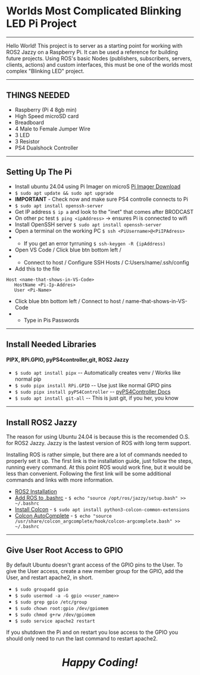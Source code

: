 # Worlds Most Complicated Blinking LED Pi Project
---
Hello World! This project is to server as a starting point for working with ROS2 Jazzy on a Raspberry Pi. It can be used a reference for building future projects.  Using ROS's basic Nodes (publishers, subscribers, servers, clients, actions) and custom interfaces, this must be one of the worlds most complex "Blinking LED" project.

---
## **THINGS NEEDED**
- Raspberry (Pi 4 8gb min)
- High Speed microSD card
- Breadboard
- 4 Male to Female Jumper Wire
- 3 LED
- 3 Resistor
- PS4 Dualshock Controller

---
## **Setting Up The Pi**
- Install ubuntu 24.04 using Pi Imager on microS [Pi Imager Download](https://www.raspberrypi.com/software/)
- ```$ sudo apt update && sudo apt upgrade```
- **IMPORTANT** - Check now and make sure PS4 controlle connects to Pi
- ```$ sudo apt install openssh-server```
- Get IP address ```$ ip a``` and look to the "inet" that comes after BRODCAST
- On other pc test ```$ ping <ipAddress>``` -> ensures Pi is connected to wifi
- Install OpenSSH server ```$ sudo apt install openssh-server```
- Open a terminal on the working PC ```$ ssh <PiUsername>@<PiIPAdress>```
- - If you get an error tyrruning ```$ ssh-keygen -R {ipAddress)```
- Open VS Code / Click blue btn bottom left /
- - Connect to host / Configure SSH Hosts / C:Users/name/.ssh/config
- Add this to the file
```
Host <name-that-shows-in-VS-Code>
   HostName <Pi-Ip-Addres>
   User <Pi-Name>
```
- Click blue btn bottom left / Connect to host / name-that-shows-in-VS-Code
- - Type in Pis Passwords

---
## **Install Needed Libraries**
#### **PIPX, RPi.GPIO, pyPS4controller,git, ROS2 Jazzy**
- ```$ sudo apt install pipx``` -- Automatically creates venv / Works like normal pip
- ```$ sudo pipx install RPi.GPIO``` -- Use just like normal GPIO pins
- ```$ sudo pipx install pyPS4Controller``` -- [pyPS4Controller Docs](https://github.com/ArturSpirin/pyPS4Controller/)
- ```$ sudo apt install git-all``` -- This is just git, if you her, you know

---
## **Install ROS2 Jazzy**
The reason for using Ubuntu 24.04 is because this is the recomended O.S. for ROS2 Jazzy. Jazzy is the lastest version of ROS with long term support.

Installing ROS is rather simple, but there are a lot of commands needed to properly set it up.  The first link is the installation guide, just follow the steps, running every command.  At this point ROS would work fine, but it would be less than convenient.  Following the first link will be some additional commands and links with more information.
- [ROS2 Installation](https://github.com/ArturSpirin/pyPS4Controller/)
- [Add ROS to .bashrc](https://docs.ros.org/en/jazzy/Tutorials/Beginner-CLI-Tools/Configuring-ROS2-Environment.html) - ```$ echo "source /opt/ros/jazzy/setup.bash" >> ~/.bashrc```
- [Install Colcon](https://docs.ros.org/en/jazzy/Tutorials/Beginner-Client-Libraries/Colcon-Tutorial.html) - ```$ sudo apt install python3-colcon-common-extensions```
- [Colcon AutoComplete](https://docs.ros.org/en/jazzy/Tutorials/Beginner-Client-Libraries/Colcon-Tutorial.html) - ```$ echo "source /usr/share/colcon_argcomplete/hook/colcon-argcomplete.bash" >> ~/.bashrc```

---
## **Give User Root Access to GPIO**
By default Ubuntu doesn't grant access of the GPIO pins to the User.  To give the User access, create a new member group for the GPIO, add the User, and restart apache2, in short.
- ```$ sudo groupadd gpio```
- ```$ sudo usermod -a -G gpio <<user_name>>```
- ```$ sudo grep gpio /etc/group```
- ```$ sudo chown root:gpio /dev/gpiomem```
- ```$ sudo chmod g+rw /dev/gpiomem```
- ```$ sudo service apache2 restart```

If you shutdown the Pi and on restart you lose access to the GPIO you should only need to run the last command to restart apache2.

***<h1 style="text-align:center;">Happy Coding!</h1>***